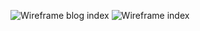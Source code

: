 ![Wireframe blog index](/imgs/wireframe-blog-index.png "Wireframe blog index")
![Wireframe index](/imgs/wireframe-index.png "Wireframe index")
